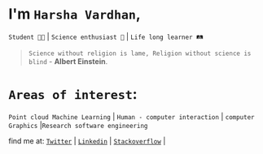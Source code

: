 # I'm `Harsha Vardhan`, 
`Student 👨‍🎓` | `Science enthusiast 🧠` | `Life long learner 🛤️`
> `Science without religion is lame, Religion without science is blind` - **Albert Einstein**.

# `Areas of interest`: 
`Point cloud Machine Learning` | `Human - computer interaction` | `computer Graphics` |`Research software engineering`

find me at: 
[`Twitter`](https://twitter.com/Harsha_nh_dev) |
[`Linkedin`](https://www.linkedin.com/in/harsha-vardhan-nagarajan-67b492243/) |
[`Stackoverflow`](https://stackoverflow.com/users/19511391/harshavardhansde) |



